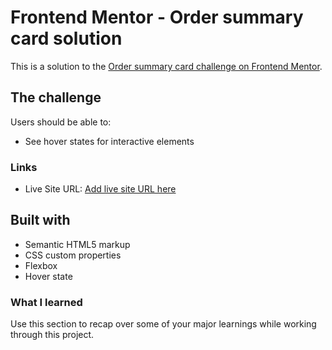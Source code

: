 # Frontend Mentor - Order summary card solution

This is a solution to the [Order summary card challenge on Frontend Mentor](https://www.frontendmentor.io/challenges/order-summary-component-QlPmajDUj).

## The challenge

Users should be able to:

- See hover states for interactive elements

### Links

- Live Site URL: [Add live site URL here](https://your-live-site-url.com)

## Built with

- Semantic HTML5 markup
- CSS custom properties
- Flexbox
- Hover state

### What I learned

Use this section to recap over some of your major learnings while working through this project.